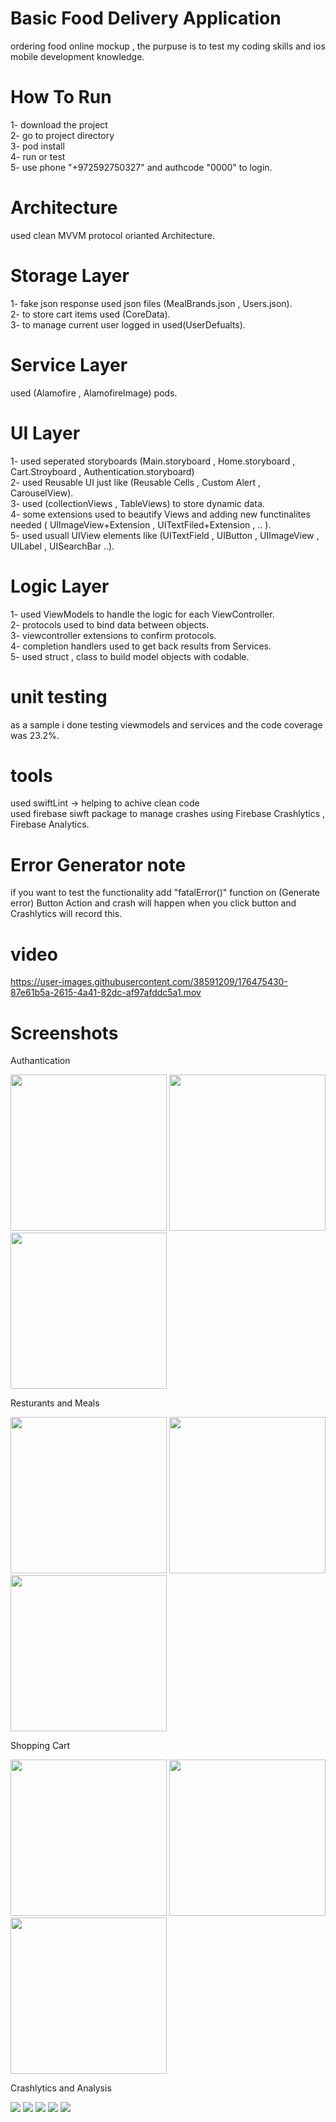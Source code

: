 #  Basic Food Delivery Application

ordering food online mockup , the purpuse is to test my coding skills and ios mobile development knowledge.
<br />

# How To Run 

1- download the project <br />
2- go to project directory <br />
3- pod install <br />
4- run or test <br />
5- use phone "+972592750327" and authcode "0000" to login.<br />


# Architecture 

 used clean MVVM protocol orianted Architecture. <br />
 
 
# Storage Layer

 1- fake json response used json files (MealBrands.json , Users.json). <br />
 2- to store cart items used (CoreData). <br />
 3- to manage current user logged in used(UserDefualts). <br />

 
# Service Layer

 used (Alamofire , AlamofireImage) pods.<br />


# UI Layer 

 1- used seperated storyboards (Main.storyboard , Home.storyboard , Cart.Stroyboard , Authentication.storyboard) <br />
 2- used Reusable UI just like (Reusable Cells , Custom Alert , CarouselView). <br />
 3- used (collectionViews , TableViews) to store dynamic data. <br />
 4- some extensions used to beautify Views and adding new functinalites needed  ( UIImageView+Extension , UITextFiled+Extension , .. ). <br />
 5- used usuall UIView elements like (UITextField , UIButton , UIImageView , UILabel , UISearchBar ..).<br />
 
 
 # Logic Layer 
 1- used ViewModels to handle the logic for each ViewController. <br />
 2- protocols used to bind data between objects.  <br />
 3- viewcontroller extensions to confirm protocols. <br />
 4- completion handlers used to get back results from Services. <br />
 5- used struct , class to build model objects with codable. <br /> 


# unit testing
 as a sample i done testing viewmodels and services and the code coverage was 23.2%. <br />


# tools 

used swiftLint -> helping to achive clean code <br />
used firebase siwft package to manage crashes using Firebase Crashlytics , Firebase Analytics. <br />


# Error Generator note

  if you want to test the functionality add "fatalError()" function on (Generate error) Button Action and crash will happen when you click button and Crashlytics will record this. 


# video

https://user-images.githubusercontent.com/38591209/176475430-87e61b5a-2615-4a41-82dc-af97afddc5a1.mov


# Screenshots

Authantication <br />

<p float="left">
  <img src="/HAAT-Assignment/Resources/Screenshots/SignUp.png" width="250" /> 
  <img src="/HAAT-Assignment/Resources/Screenshots/SignUpPhone.png" width="250" />
  <img src="/HAAT-Assignment/Resources/Screenshots/AuthCode.png" width="250" />
</p>

Resturants and Meals <br />
<p float="left">
  <img src="/HAAT-Assignment/Resources/Screenshots/Home.png" width="250" /> 
  <img src="/HAAT-Assignment/Resources/Screenshots/Meals.png" width="250" />
  <img src="/HAAT-Assignment/Resources/Screenshots/Search.png" width="250" />
</p>

Shopping Cart <br />

<p float="left">
  <img src="/HAAT-Assignment/Resources/Screenshots/AddToCart.png" width="250" /> 
  <img src="/HAAT-Assignment/Resources/Screenshots/Cart.png" width="250" />
  <img src="/HAAT-Assignment/Resources/Screenshots/Error.png" width="250" />
</p>

Crashlytics and Analysis <br />

![](/HAAT-Assignment/Resources/Screenshots/crashboard.png)
![](/HAAT-Assignment/Resources/Screenshots/cartViewControllerCrash.png)
![](/HAAT-Assignment/Resources/Screenshots/crashDetails.png)
![](/HAAT-Assignment/Resources/Screenshots/AnalyticsBoard.png)
![](/HAAT-Assignment/Resources/Screenshots/investigationPage.png)

